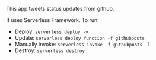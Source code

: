 This app tweets status updates from github.

It uses Serverless Framework. To run:

* Deploy: `serverless deploy -v`
* Update: `serverless deploy function -f githubposts`
* Manually invoke: `serverless invoke -f githubposts -l`
* Destroy: `serverless destroy`
